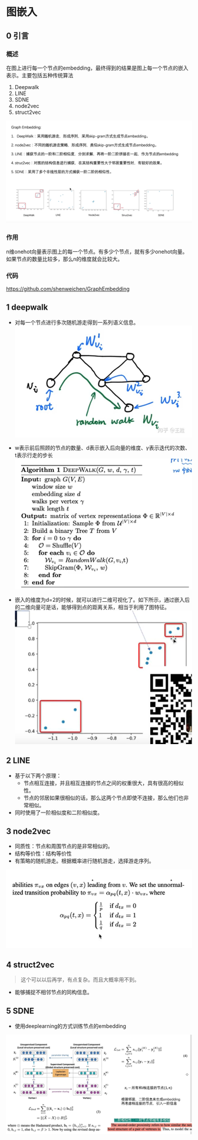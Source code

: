 # 图嵌入

## 0 引言

### 概述
在图上进行每一个节点的embedding，最终得到的结果是图上每一个节点的嵌入表示。主要包括五种传统算法

1. Deepwalk
2. LINE
3. SDNE
4. node2vec
5. struct2vec

![](image/2022-01-06-21-36-10.png)
### 作用

n维onehot向量表示图上的每一个节点。有多少个节点，就有多少onehot向量。如果节点的数量比较多，那么n的维度就会比较大。

### 代码

https://github.com/shenweichen/GraphEmbedding

## 1 deepwalk

* 对每一个节点进行多次随机游走得到一系列语义信息。
![](image/2022-01-06-17-01-01.png)

* w表示前后照顾的节点的数量、d表示嵌入后向量的维度、$\gamma$表示迭代的次数、t表示行走的步长
![](image/2022-01-06-17-00-43.png)

* 嵌入的维度为d=2的时候，就可以进行二维可视化了。如下所示，通过嵌入后的二维向量可是话，能够得到点的距离关系，相当于利用了图特征。
![](image/2022-01-06-17-07-41.png)


## 2 LINE

* 基于以下两个原理：
  * 节点相互连接，并且相互连接的节点之间的权重很大，具有很高的相似性。
  * 节点的邻居如果很相似的话，那么这两个节点即使不连接，那么他们也非常相似。
* 同时使用了一阶相似度和二阶相似度。


## 3 node2vec

* 同质性：节点和周围节点的是非常相似的。
* 结构等价性：结构等价性
* 有策略的随机游走。根据概率进行随机游走，选择游走序列。

![](image/2022-01-06-18-13-36.png)


## 4 struct2vec
> 这个可以以后再学，有点复杂。而且大概率用不到。

* 能够捕捉不相邻节点的同构信息。




## 5 SDNE

* 使用deeplearning的方式训练节点的embedding

![](image/2022-01-06-21-33-56.png)